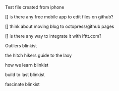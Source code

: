 Test file created from iphone

[] is there any free mobile app to edit files on github?

[] think about moving blog to octopress/github pages

[] is there any way to integrate it with ifttt.com?

Outliers blinkist

the hitch hikers guide to the laxy

how we learn blinkist

build to last blinkist

fascinate blinkist

